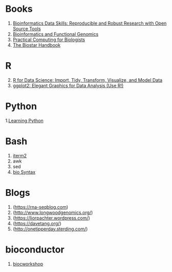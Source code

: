 # Books
1. [Bioinformatics Data Skills: Reproducible and Robust Research with Open Source Tools](https://www.amazon.com/Bioinformatics-Data-Skills-Reproducible-Research/dp/1449367372)
2. [Bioinformatics and Functional Genomics](https://www.amazon.com/Bioinformatics-Functional-Genomics-Jonathan-Pevsner-ebook/dp/B0144NZ2EC)
3. [Practical Computing for Biologists](https://www.amazon.com/Practical-Computing-Biologists-Steven-Haddock/dp/0878933913)
4. [The Biostar Handbook](https://www.biostarhandbook.com/)

# R
2. [R for Data Science: Import, Tidy, Transform, Visualize, and Model Data](https://www.amazon.com/Data-Science-Transform-Visualize-Model/dp/1491910399)
5. [ggplot2: Elegant Graphics for Data Analysis (Use R!)](https://www.amazon.com/ggplot2-Elegant-Graphics-Data-Analysis/dp/0387981403)

# Python
1.[Learning Python](https://www.amazon.com/Learning-Python-5th-Mark-Lutz/dp/1449355730)

# Bash
1. [iterm2](https://www.iterm2.com/)
2. awk
3. sed
4. [bio Syntax](https://biosyntax.org/)

# Blogs
1. (https://rna-seqblog.com)
2. (http://www.longwoodgenomics.org/)
3. (https://liorpachter.wordpress.com/)
4. (https://davetang.org/)
5. (http://onetipperday.sterding.com/)

# bioconductor
1. [biocworkshop](http://biocworkshops2019.bioconductor.org.s3-website-us-east-1.amazonaws.com/)


